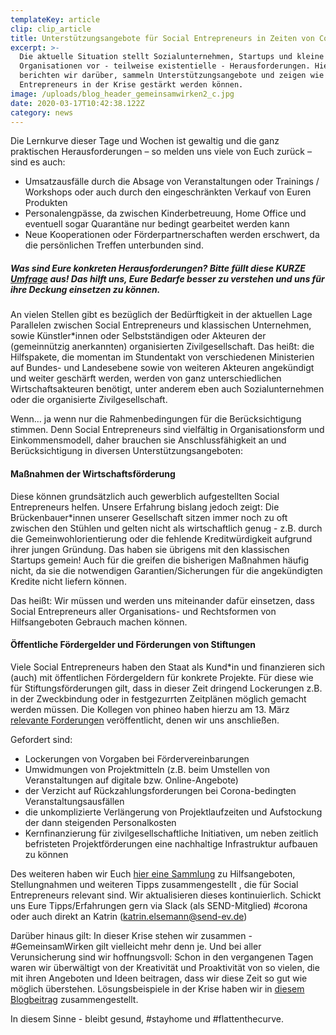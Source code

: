 ```yaml
---
templateKey: article
clip: clip_article
title: Unterstützungsangebote für Social Entrepreneurs in Zeiten von Covid-19
excerpt: >-
  Die aktuelle Situation stellt Sozialunternehmen, Startups und kleine
  Organisationen vor - teilweise existentielle - Herausforderungen. Hier
  berichten wir darüber, sammeln Unterstützungsangebote und zeigen wie Social
  Entrepreneurs in der Krise gestärkt werden können.
image: /uploads/blog_header_gemeinsamwirken2_c.jpg
date: 2020-03-17T10:42:38.122Z
category: news
---
```

Die Lernkurve dieser Tage und Wochen ist gewaltig und die ganz praktischen Herausforderungen – so melden uns viele von Euch zurück – sind es auch:

* Umsatzausfälle durch die Absage von Veranstaltungen oder Trainings / Workshops oder auch durch den eingeschränkten Verkauf von Euren Produkten
* Personalengpässe, da zwischen Kinderbetreuung, Home Office und eventuell sogar Quarantäne nur bedingt gearbeitet werden kann
* Neue Kooperationen oder Förderpartnerschaften werden erschwert, da die persönlichen Treffen unterbunden sind.

##### Was sind Eure konkreten Herausforderungen? Bitte füllt diese KURZE [Umfrage](https://forms.office.com/Pages/ResponsePage.aspx?id=jDmFkp2B802o4v4E8BPjF_MvIuU5uFZClNVK2gXYtWxUMkkwTThNNlg3RFBRNzYxUldMMDdVVlFTVy4u) aus! Das hilft uns, Eure Bedarfe besser zu verstehen und uns für ihre Deckung einsetzen zu können.



An vielen Stellen gibt es bezüglich der Bedürftigkeit in der aktuellen Lage Parallelen zwischen Social Entrepreneurs und klassischen Unternehmen, sowie Künstler*innen oder Selbstständigen oder Akteuren der (gemeinnützig anerkannten) organisierten Zivilgesellschaft. Das heißt: die Hilfspakete, die momentan im Stundentakt von verschiedenen Ministerien auf Bundes- und Landesebene sowie von weiteren Akteuren angekündigt und weiter geschärft werden, werden von ganz unterschiedlichen Wirtschaftsakteuren benötigt, unter anderem eben auch Sozialunternehmen oder die organisierte Zivilgesellschaft.

Wenn… ja wenn nur die Rahmenbedingungen für die Berücksichtigung stimmen. Denn Social Entrepreneurs sind vielfältig in Organisationsform und Einkommensmodell, daher brauchen sie Anschlussfähigkeit an und Berücksichtigung in diversen Unterstützungsangeboten:

#### Maßnahmen der Wirtschaftsförderung

Diese können grundsätzlich auch gewerblich aufgestellten Social Entrepreneurs helfen. Unsere Erfahrung bislang jedoch zeigt: Die Brückenbauer*innen unserer Gesellschaft sitzen immer noch zu oft zwischen den Stühlen und gelten nicht als wirtschaftlich genug - z.B. durch die Gemeinwohlorientierung oder die fehlende Kreditwürdigkeit aufgrund ihrer jungen Gründung. Das haben sie übrigens mit den klassischen Startups gemein! Auch für die greifen die bisherigen Maßnahmen häufig nicht, da sie die notwendigen Garantien/Sicherungen für die angekündigten Kredite nicht liefern können.

Das heißt: Wir müssen und werden uns miteinander dafür einsetzen, dass Social Entrepreneurs aller Organisations- und Rechtsformen von Hilfsangeboten Gebrauch machen können.

#### Öffentliche Fördergelder und Förderungen von Stiftungen

Viele Social Entrepreneurs haben den Staat als Kund*in und finanzieren sich (auch) mit öffentlichen Fördergeldern für konkrete Projekte. Für diese wie für Stiftungsförderungen gilt, dass in dieser Zeit dringend Lockerungen z.B. in der Zweckbindung oder in festgezurrten Zeitplänen möglich gemacht werden müssen. Die Kollegen von phineo haben hierzu am 13. März [relevante Forderungen](https://www.phineo.org/magazin/krisenbew%C3%A4ltigung-an-vorderster-front) veröffentlicht, denen wir uns anschließen.

Gefordert sind:

* Lockerungen von Vorgaben bei Fördervereinbarungen
* Umwidmungen von Projektmitteln (z.B. beim Umstellen von Veranstaltungen auf digitale bzw. Online-Angebote)
* der Verzicht auf Rückzahlungsforderungen bei Corona-bedingten Veranstaltungsausfällen
* die unkomplizierte Verlängerung von Projektlaufzeiten und Aufstockung der dann steigenden Personalkosten
* Kernfinanzierung für zivilgesellschaftliche Initiativen, um neben zeitlich befristeten Projektförderungen eine nachhaltige Infrastruktur aufbauen zu können

Des weiteren haben wir Euch [hier eine Sammlung](https://send17-my.sharepoint.com/:w:/g/personal/admin_onedrive_send-ev_de/Ed7-3-ecVlVPu5sh82fYMt0Bo5TLv138Hg8CSx4oj8gzIQ?e=qxejeW) zu Hilfsangeboten, Stellungnahmen und weiteren Tipps zusammengestellt , die für Social Entrepreneurs relevant sind. Wir aktualisieren dieses kontinuierlich. Schickt uns Eure Tipps/Erfahrungen gern via Slack (als SEND-Mitglied) #corona oder auch direkt an Katrin ([katrin.elsemann@send-ev.de](mailto:katrin.elsemann@send-ev.de))

Darüber hinaus gilt: In dieser Krise stehen wir zusammen - #GemeinsamWirken gilt vielleicht mehr denn je. Und bei aller Verunsicherung sind wir hoffnungsvoll: Schon in den vergangenen Tagen waren wir überwältigt von der Kreativität und Proaktivität von so vielen, die mit ihren Angeboten und Ideen beitragen, dass wir diese Zeit so gut wie möglich überstehen. Lösungsbeispiele in der Krise haben wir in [diesem Blogbeitrag](https://www.send-ev.de/2020-03-17_flatten-the-curve-wertvolle-ideen-tools-und-lösung-in-zeiten-von-covid-19) zusammengestellt.

In diesem Sinne - bleibt gesund, #stayhome und #flattenthecurve.
